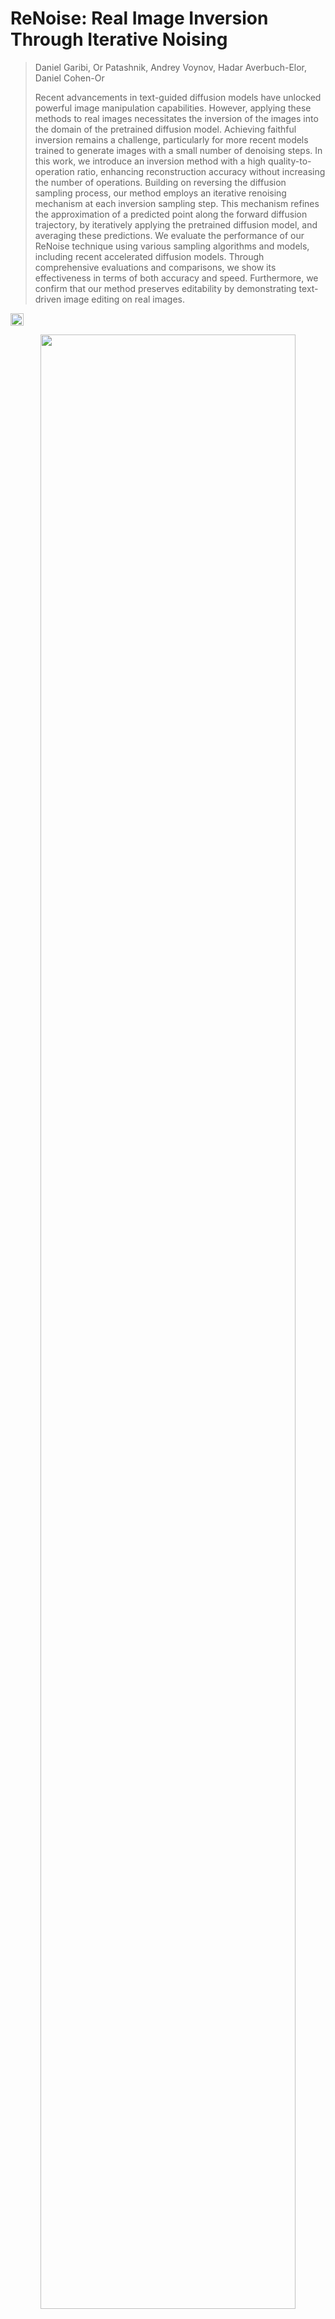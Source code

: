 # ReNoise: Real Image Inversion Through Iterative Noising

> Daniel Garibi, Or Patashnik, Andrey Voynov, Hadar Averbuch-Elor, Daniel Cohen-Or  
>
> Recent advancements in text-guided diffusion models have unlocked powerful image manipulation capabilities. However, applying these methods to real images necessitates the inversion of the images into the domain of the pretrained diffusion model. Achieving faithful inversion remains a challenge, particularly for more recent models trained to generate images with a small number of denoising steps. In this work, we introduce an inversion method with a high quality-to-operation ratio, enhancing reconstruction accuracy without increasing the number of operations. Building on reversing the diffusion sampling process, our method employs an iterative renoising mechanism at each inversion sampling step. This mechanism refines the approximation of a predicted point along the forward diffusion trajectory, by iteratively applying the pretrained diffusion model, and averaging these predictions. We evaluate the performance of our ReNoise technique using various sampling algorithms and models, including recent accelerated diffusion models. Through comprehensive evaluations and comparisons, we show its effectiveness in terms of both accuracy and speed. Furthermore, we confirm that our method preserves editability by demonstrating text-driven image editing on real images.

<!-- <a href="https://arxiv.org/"><img src="https://img.shields.io/badge/arXiv.svg" height=22.5></a> -->
<a href="https://garibida.github.io/ReNoise-Inversion/"><img src="https://img.shields.io/static/v1?label=Project&message=Page&color=red" height=20.5></a>

<p align="center">
<img src="docs/teaser.jpg" width="90%"/>  
<br>
Our ReNoise inversion technique can be applied to various diffusion models, including recent few-step ones. This figure illustrates the performance of our method with SDXL Turbo and LCM models, showing its effectiveness compared to DDIM inversion. Additionally, we demonstrate that the quality of our inversions allows prompt-driven editing. As illustrated on the right, our approach also allows for prompt-driven image edits.
</p>

# Code Coming Soon!

## Citation
If you use this code for your research, please cite the following work: 
```
@misc{
}
